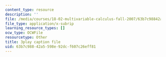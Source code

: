```yaml
---
content_type: resource
description: ''
file: /media/courses/18-02-multivariable-calculus-fall-2007/63b7c98842a5598e92dcf607c26eff81_YBajUR3EFSM.vtt
file_type: application/x-subrip
learning_resource_types: []
ocw_type: OCWFile
resourcetype: Other
title: 3play caption file
uid: 63b7c988-42a5-598e-92dc-f607c26eff81
---
```

